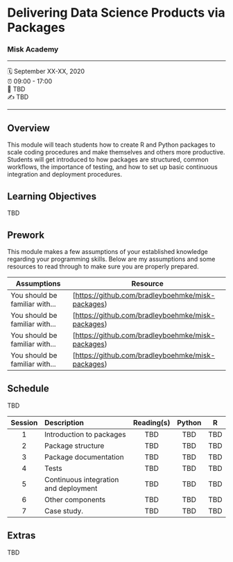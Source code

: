 Delivering Data Science Products via Packages
================

### Misk Academy

-----

:spiral_calendar: September XX-XX, 2020  
:alarm_clock:     09:00 - 17:00  
:hotel:           TBD  
:writing_hand:    TBD

-----

## Overview

This module will teach students how to create R and Python packages to scale coding procedures and make themselves and others more productive. Students will get introduced to how packages are structured, common workflows, the importance of testing, and how to set up basic continuous integration and deployment procedures.

## Learning Objectives

TBD

## Prework

This module makes a few assumptions of your established knowledge regarding your programming skills. Below are my assumptions and some resources to read through to make sure you are properly prepared.

| Assumptions                       | Resource      
| --------------------------------- | ------------- |
| You should be familiar with...    | [https://github.com/bradleyboehmke/misk-packages) | 
| You should be familiar with...    | [https://github.com/bradleyboehmke/misk-packages) | 
| You should be familiar with...    | [https://github.com/bradleyboehmke/misk-packages) | 
| You should be familiar with...    | [https://github.com/bradleyboehmke/misk-packages) | 


## Schedule

TBD


| Session       | Description                          | Reading(s)    | Python        | R             |
| :-----------: | :----------------------------------- | :-----------: | :-----------: | :-----------: |
| 1             | Introduction to packages             | TBD           | TBD           | TBD           |
| 2             | Package structure                    | TBD           | TBD           | TBD           |
| 3             | Package documentation                | TBD           | TBD           | TBD           |
| 4             | Tests                                | TBD           | TBD           | TBD           |
| 5             | Continuous integration and deployment | TBD           | TBD           | TBD           |
| 6             | Other components                     | TBD           | TBD           | TBD           |
| 7             | Case study.                          | TBD           | TBD           | TBD           |


## Extras

TBD

